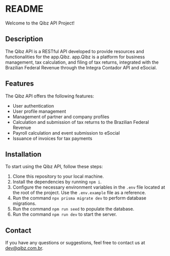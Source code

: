 # README

Welcome to the Qibz API Project!

## Description

The Qibz API is a RESTful API developed to provide resources and functionalities for the app.Qibz. app.Qibz is a platform for business management, tax calculation, and filing of tax returns, integrated with the Brazilian Federal Revenue through the Integra Contador API and eSocial.

## Features

The Qibz API offers the following features:

- User authentication
- User profile management
- Management of partner and company profiles
- Calculation and submission of tax returns to the Brazilian Federal Revenue
- Payroll calculation and event submission to eSocial
- Issuance of invoices for tax payments

## Installation

To start using the Qibz API, follow these steps:

1. Clone this repository to your local machine.
2. Install the dependencies by running `npm i`.
3. Configure the necessary environment variables in the `.env` file located at the root of the project. Use the `.env.example` file as a reference.
4. Run the command `npx prisma migrate dev` to perform database migrations.
5. Run the command `npm run seed` to populate the database.
6. Run the command `npm run dev` to start the server.

## Contact

If you have any questions or suggestions, feel free to contact us at [dev@qibz.com.br](mailto:dev@qibz.com.br).
